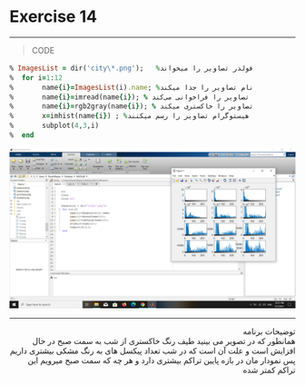 # Exercise 14

***
>CODE

```ruby
% ImagesList = dir('city\*.png');   %فولدر تصاویر را میخواند 
%  for i=1:12
%       name{i}=ImagesList(i).name; %نام تصاویر را جدا میکند
%       name{i}=imread(name{i}); % تصاویر را فراخوانی می‌کند 
%       name{i}=rgb2gray(name{i}); % تصاویر را خاکستری میکند
%       x=imhist(name{i}) ; %هیستوگرام تصاویر را رسم میکنند 
%       subplot(4,3,i)
%  end

```
![alt text](https://github.com/semnan-university-ai/image-processing-class/blob/main/excersiecs/faeze75/14/Screenshot%20(27).png)
***
<div dir="rtl">
توضیحات برنامه <br />
   همانطور که در تصویر می بینید طیف رنگ خاکستری از شب به سمت صبح در حال افزایش است و علت آن است که در شب تعداد پیکسل های به رنگ مشکی بیشتری داریم پس نمودار مان در بازه پایین تراکم بیشتری دارد و هر چه که سمت صبح میرویم این تراکم کمتر شده 
</div>
